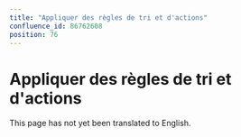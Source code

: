 ```yaml
---
title: "Appliquer des règles de tri et d'actions"
confluence_id: 86762608
position: 76
---
```

# Appliquer des règles de tri et d'actions


This page has not yet been translated to English.

